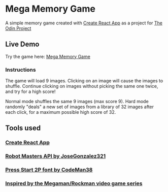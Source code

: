 # Mega Memory Game

A simple memory game created with [Create React App](https://github.com/facebook/create-react-app) as a project for [The Odin Project](https://www.theodinproject.com)

## Live Demo

Try the game here: [Mega Memory Game](https://dinitrogen.github.io/memory-card-game/)

### Instructions

The game will load 9 images. Clicking on an image will cause the images to shuffle. Continue clicking on images without picking the same one twice, and try for a high score!

Normal mode shuffles the same 9 images (max score 9). Hard mode randomly "deals" a new set of images from a library of 32 images after each click, for a maximum possible high score of 32.

## Tools used
### [Create React App](https://github.com/facebook/create-react-app)
### [Robot Masters API by JoseGonzalez321](https://github.com/JoseGonzalez321/megaman-robot-masters)
### [Press Start 2P font by CodeMan38](https://fonts.google.com/share?selection.family=Press%20Start%202P)
### [Inspired by the Megaman/Rockman video game series](https://en.wikipedia.org/wiki/Mega_Man)



